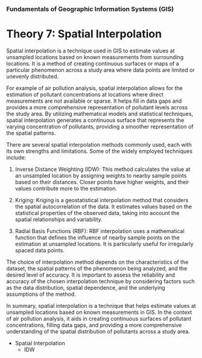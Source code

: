 
### Fundamentals of Geographic Information Systems (GIS)

# Theory 7: Spatial Interpolation

Spatial interpolation is a technique used in GIS to estimate values at unsampled locations based on known measurements from surrounding locations. It is a method of creating continuous surfaces or maps of a particular phenomenon across a study area where data points are limited or unevenly distributed.

For example of air pollution analysis, spatial interpolation allows for the estimation of pollutant concentrations at locations where direct measurements are not available or sparse. It helps fill in data gaps and provides a more comprehensive representation of pollutant levels across the study area. By utilizing mathematical models and statistical techniques, spatial interpolation generates a continuous surface that represents the varying concentration of pollutants, providing a smoother representation of the spatial patterns.

There are several spatial interpolation methods commonly used, each with its own strengths and limitations. Some of the widely employed techniques include:

1.  Inverse Distance Weighting (IDW): This method calculates the value at an unsampled location by assigning weights to nearby sample points based on their distances. Closer points have higher weights, and their values contribute more to the estimation.
    
2.  Kriging: Kriging is a geostatistical interpolation method that considers the spatial autocorrelation of the data. It estimates values based on the statistical properties of the observed data, taking into account the spatial relationships and variability.
    
3.  Radial Basis Functions (RBF): RBF interpolation uses a mathematical function that defines the influence of nearby sample points on the estimation at unsampled locations. It is particularly useful for irregularly spaced data points.
    

The choice of interpolation method depends on the characteristics of the dataset, the spatial patterns of the phenomenon being analyzed, and the desired level of accuracy. It is important to assess the reliability and accuracy of the chosen interpolation technique by considering factors such as the data distribution, spatial dependence, and the underlying assumptions of the method.

In summary, spatial interpolation is a technique that helps estimate values at unsampled locations based on known measurements in GIS. In the context of air pollution analysis, it aids in creating continuous surfaces of pollutant concentrations, filling data gaps, and providing a more comprehensive understanding of the spatial distribution of pollutants across a study area.

- Spatial Interpolation
	- IDW

<!--stackedit_data:
eyJoaXN0b3J5IjpbLTk4OTY5ODA1MywtMTgyNjYxMzA0MF19
-->
